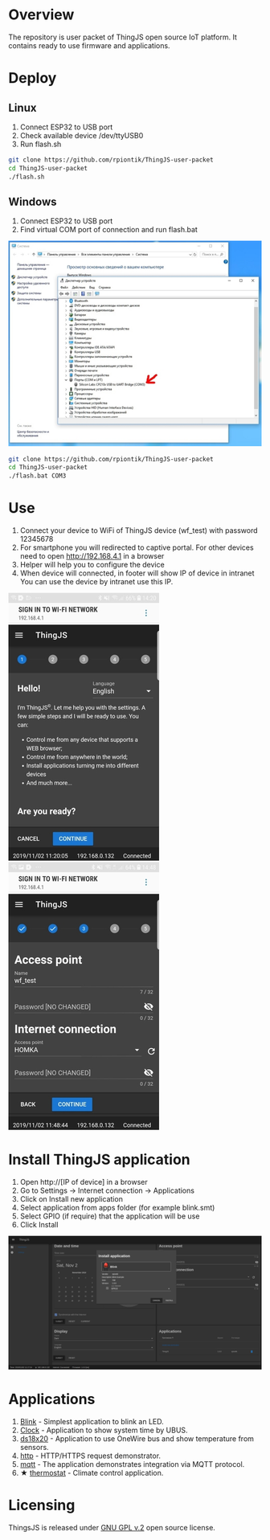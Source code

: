 # Overview
The repository is user packet of ThingJS open source IoT platform. It contains ready to use firmware and applications.

# Deploy

## Linux
1. Connect ESP32 to USB port
2. Check available device /dev/ttyUSB0
3. Run flash.sh
``` bash
git clone https://github.com/rpiontik/ThingJS-user-packet
cd ThingJS-user-packet
./flash.sh

```

## Windows
1. Connect ESP32 to USB port
2. Find virtual COM port of connection and run flash.bat 

![COM port in system](images/win_port.jpg)

``` bash
git clone https://github.com/rpiontik/ThingJS-user-packet
cd ThingJS-user-packet
./flash.bat COM3
```

# Use
1. Connect your device to WiFi of ThingJS device (wf_test) with password 12345678
2. For smartphone you will redirected to captive portal. For other devices need to open http://192.168.4.1 in a browser
3. Helper will help you to configure the device
4. When device will connected, in footer will show IP of device in intranet You can use the device by intranet use this IP.

![Helper start](images/helper_start.jpg) ![Helper net](images/helper_net.jpg)


# Install ThingJS application
1. Open http://[IP of device] in a browser
2. Go to Settings -> Internet connection -> Applications
3. Click on Install new application
4. Select application from apps folder (for example blink.smt)
5. Select GPIO (if require) that the application will be use
6. Click Install

![alt text](images/app_install.png)

# Applications
1. [Blink](docs/BLINK.md) - Simplest application to blink an LED.
2. [Clock](docs/CLOCK.md) - Application to show system time by UBUS.
3. [ds18x20](docs/DS18X20.md) - Application to use OneWire bus and show temperature from sensors.
4. [http](docs/HTTP.md) - HTTP/HTTPS request demonstrator.
5. [mqtt](docs/MQTT.md) - The application demonstrates integration via MQTT protocol.
6. ★ [thermostat](docs/THERMOSTAT.md) - Climate control application.

# Licensing
ThingsJS is released under
[GNU GPL v.2](http://www.gnu.org/licenses/old-licenses/gpl-2.0.html)
open source license.

